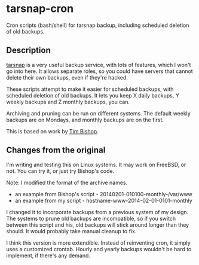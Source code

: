tarsnap-cron
============

Cron scripts (bash/shell) for tarsnap backup, including scheduled deletion of old backups.

Description
-----------

[tarsnap][tarsnap] is a very useful backup service, with lots of features, which I won't go into here. It allows separate roles, so you could have servers that cannot delete their own backups, even if they're hacked. 

These scripts attempt to make it easier for scheduled backups, with scheduled deletion of old backups. It lets you keep X daily backups, Y weekly backups and Z monthly backups, you can. 

Archiving and pruning can be run on different systems. The default weekly backups are on Mondays, and monthly backups are on the first. 

This is based on work by [Tim Bishop][bishop]. 


Changes from the original
-------------------------

I'm writing and testing this on Linux systems. It may work on FreeBSD, or not. You can try it, or just try Bishop's code. 

Note: I modified the format of the archive names. 
* an example from Bishop's script - 20140201-010100-monthly-/var/www
* an example from my script - hostname-www-2014-02-01-0101-monthly

I changed it to incorporate backups from a previous system of my design. The systems to prune old backups are incompatible, so if you switch between this script and his, old backups will stick around longer than they should. It would probably take manual cleanup to fix. 

I think this version is more extendible. Instead of reinventing cron, it simply uses a customized crontab. Hourly and yearly backups wouldn't be hard to implement, if there's any demand. 

[tarsnap]: http://www.tarsnap.com 
[bishop]: http://www.bishnet.net/tim/blog/2009/01/28/automating-tarsnap-backups/
